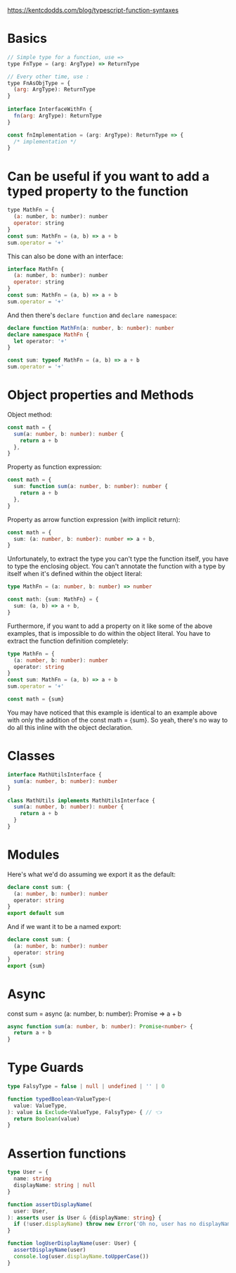 https://kentcdodds.com/blog/typescript-function-syntaxes

# Basics

```js
// Simple type for a function, use =>
type FnType = (arg: ArgType) => ReturnType

// Every other time, use :
type FnAsObjType = {
  (arg: ArgType): ReturnType
}
  
interface InterfaceWithFn {
  fn(arg: ArgType): ReturnType
}

const fnImplementation = (arg: ArgType): ReturnType => {
  /* implementation */
}
```

# Can be useful if you want to add a typed property to the function

```js
type MathFn = {
  (a: number, b: number): number
  operator: string
}
const sum: MathFn = (a, b) => a + b
sum.operator = '+'
```

This can also be done with an interface:

```js
interface MathFn {
  (a: number, b: number): number
  operator: string
}
const sum: MathFn = (a, b) => a + b
sum.operator = '+'
```

And then there's `declare function` and `declare namespace`:

```ts
declare function MathFn(a: number, b: number): number
declare namespace MathFn {
  let operator: '+'
}

const sum: typeof MathFn = (a, b) => a + b
sum.operator = '+'
```

# Object properties and Methods

Object method:

```ts
const math = {
  sum(a: number, b: number): number {
    return a + b
  },
}
```

Property as function expression:

```ts
const math = {
  sum: function sum(a: number, b: number): number {
    return a + b
  },
}
```

Property as arrow function expression (with implicit return):

```ts
const math = {
  sum: (a: number, b: number): number => a + b,
}
```

Unfortunately, to extract the type you can't type the function itself, you have to type the enclosing object. You can't annotate the function with a type by itself when it's defined within the object literal:

```ts
type MathFn = (a: number, b: number) => number

const math: {sum: MathFn} = {
  sum: (a, b) => a + b,
}
```

Furthermore, if you want to add a property on it like some of the above examples, that is impossible to do within the object literal. You have to extract the function definition completely:

```ts
type MathFn = {
  (a: number, b: number): number
  operator: string
}
const sum: MathFn = (a, b) => a + b
sum.operator = '+'

const math = {sum}
```

You may have noticed that this example is identical to an example above with only the addition of the const math = {sum}. So yeah, there's no way to do all this inline with the object declaration.

# Classes

```ts
interface MathUtilsInterface {
  sum(a: number, b: number): number
}

class MathUtils implements MathUtilsInterface {
  sum(a: number, b: number): number {
    return a + b
  }
}
```

# Modules

Here's what we'd do assuming we export it as the default:

```ts
declare const sum: {
  (a: number, b: number): number
  operator: string
}
export default sum
```

And if we want it to be a named export:

```ts
declare const sum: {
  (a: number, b: number): number
  operator: string
}
export {sum}
```

# Async 

const sum = async (a: number, b: number): Promise<number> => a + b

```ts
async function sum(a: number, b: number): Promise<number> {
  return a + b
}
```

# Type Guards

```ts
type FalsyType = false | null | undefined | '' | 0

function typedBoolean<ValueType>(
  value: ValueType,
): value is Exclude<ValueType, FalsyType> { // 👈
  return Boolean(value)
}
```

# Assertion functions

```ts
type User = {
  name: string
  displayName: string | null
}

function assertDisplayName(
  user: User,
): asserts user is User & {displayName: string} {
  if (!user.displayName) throw new Error('Oh no, user has no displayName')
}

function logUserDisplayName(user: User) {
  assertDisplayName(user)
  console.log(user.displayName.toUpperCase())
}
```